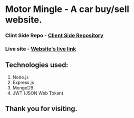 # Motor Mingle - A car buy/sell website.

### Clint Side Repo - [Client Side Repository](https://github.com/nahidul-fahim/motor-mingle-server)
### Live site - [Website's live link](https://motor-mingle.web.app)

## Technologies used:
 1. Node.js
 2. Express.js
 3. MongoDB
 4. JWT (JSON Web Token)

## Thank you for visiting.